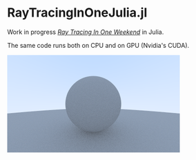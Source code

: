 # RayTracingInOneJulia.jl

Work in progress *[Ray Tracing In One Weekend](https://raytracing.github.io/books/RayTracingInOneWeekend.html)* in Julia.

The same code runs both on CPU and on GPU (Nvidia's CUDA).

![](image.png)

